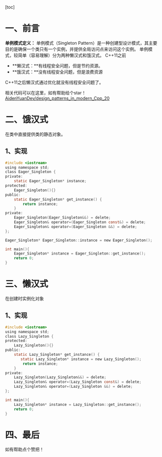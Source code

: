 [toc]

# 一、前言
**单例模式定义：** 单例模式（Singleton Pattern）是一种创建型设计模式，其主要目的是确保一个类只有一个实例，并提供全局访问点来访问这个实例。
单例模式，较简单（容易理解）分为两种懒汉式和饿汉式。
C++11之前
- **懒汉式：**有线程安全问题，但是节约资源。
- **饿汉式：**没有线程安全问题，但是浪费资源

C++11之后懒汉式通过优化就没有线程安全问题了。

相关代码可以在这里，如有帮助给个star！[AidenYuanDev/design_patterns_in_modern_Cpp_20](https://github.com/AidenYuanDev/design_patterns_in_modern_Cpp_20)

# 二、饿汉式
在类中直接提供类的静态对象。

## 1、实现
~~~c
#include <iostream>
using namespace std;
class Eager_Singleton {
private:
    static Eager_Singleton* instance;
protected:
    Eager_Singleton(){}
public:
    static Eager_Singleton* get_instance() {
        return instance;
    }
private:
    Eager_Singleton(Eager_Singleton&&) = delete;
    Eager_Singleton& operator=(Eager_Singleton const&) = delete;
    Eager_Singleton& operator=(Eager_Singleton &&) = delete;
};

Eager_Singleton* Eager_Singleton::instance = new Eager_Singleton();

int main(){
    Eager_Singleton* instance = Eager_Singleton::get_instance();
    return 0;
}
~~~
# 三、懒汉式
在创建时实例化对象

## 1、实现
~~~c
#include <iostream>
using namespace std;
class Lazy_Singleton {
protected:
    Lazy_Singleton(){}
public:
    static Lazy_Singleton* get_instance() {
       static Lazy_Singleton* instance = new Lazy_Singleton();
        return instance;
    }
private:
    Lazy_Singleton(Lazy_Singleton&&) = delete;
    Lazy_Singleton& operator=(Lazy_Singleton const&) = delete;
    Lazy_Singleton& operator=(Lazy_Singleton &&) = delete;
};

int main(){
    Lazy_Singleton* instance = Lazy_Singleton::get_instance();
    return 0;
}
~~~
# 四、最后
如有帮助点个赞把！
